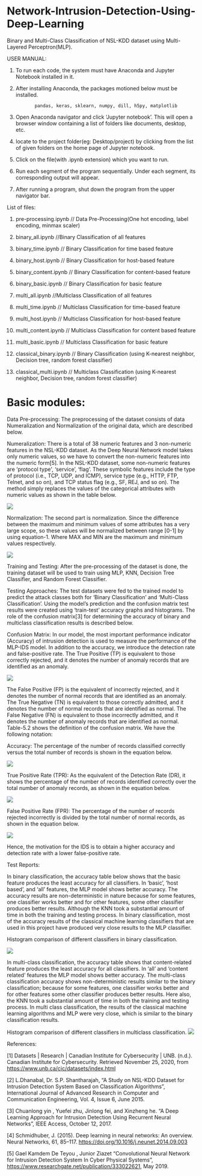 # Network-Intrusion-Detection-Using-Deep-Learning

Binary and Multi-Class Classification of NSL-KDD dataset using Multi-Layered Perceptron(MLP).

USER MANUAL:
1.	To run each code, the system must have Anaconda and Jupyter Notebook installed in it.


2.	After installing Anaconda, the packages motioned below must be installed.

               pandas, keras, sklearn, numpy, dill, h5py, matplotlib

3.	Open Anaconda navigator and click ‘Jupyter notebook’. This will open a browser window containing a list of folders like documents, desktop, etc.

4.	locate to the project folder(eg: Desktop/project)
by clicking from the list of given folders on the home page of Jupyter notebook.

5.	Click on the file(with .ipynb extension) which you want to run.

6.	Run each segment of the program sequentially. Under each segment, its corresponding output will appear.

7.	After running a program, shut down the program from the upper navigator bar.

List of files:
1.  pre-processing.ipynb // Data Pre-Processing(One hot encoding, label encoding, minmax scaler)

2.  binary_all.ipynb   //Binary Classification of  all features

3.  binary_time.ipynb // Binary Classification for time based feature

4.  binary_host.ipynb // Binary Classification for host-based feature

5.  binary_content.ipynb // Binary Classification for content-based feature

6.  binary_basic.ipynb // Binary Classification for  basic feature

7.  multi_all.ipynb   //Multiclass Classification of  all features

8.  multi_time.ipynb // Multiclass Classification for time-based feature

9.  multi_host.ipynb // Multiclass Classification for host-based feature

10.  multi_content.ipynb // Multiclass Classification for content  based feature

11.  multi_basic.ipynb // Multiclass Classification for  basic feature

12.  classical_binary.ipynb // Binary Classification (using K-nearest neighbor, Decision tree, random forest classifier)

13.  classical_multi.ipynb // Multiclass Classification (using K-nearest neighbor, Decision tree, random forest classifier)


#  Basic modules:

Data Pre-processing:
  The preprocessing of the dataset consists of data Numeralization and Normalization of the original data, which are described below.

Numeralization:
There is a total of 38 numeric features and 3 non-numeric features in the NSL-KDD dataset. As the Deep Neural Network model takes only numeric values, so we have to convert the non-numeric features into the numeric form[5]. In the NSL-KDD dataset, some non-numeric features are ‘protocol type', ‘service’, ‘flag’. These symbolic features include the type of protocol (i.e., TCP, UDP, and ICMP), service type (e.g., HTTP, FTP, Telnet, and so on), and TCP status flag (e.g., SF, REJ, and so on). The method simply replaces the values of the categorical attributes with numeric values as shown in the table below.
  
![](images/Screenshot%202021-01-02%20at%2012.35.50%20AM.png)

Normalization:
The second part is normalization. Since the difference between the maximum and minimum values of some attributes has a very large scope, so these values will be normalized between range [0-1] by using equation-1. Where MAX and MIN are the maximum and minimum values respectively.
  
![](images/3.png)

Training and Testing:
After the pre-processing of the dataset is done, the training dataset will be used to train using MLP, KNN, Decision Tree Classifier, and Random Forest Classifier.

Testing Approaches:
The test datasets were fed to the trained model to predict the attack classes both for ‘Binary Classification’ and ‘Multi-Class Classification’. Using the model’s prediction and the confusion matrix test results were created using ‘train-test’ accuracy graphs and histograms. The role of the confusion matrix[3] for determining the accuracy of binary and multiclass classification results is described below.

Confusion Matrix:
In our model, the most important performance indicator (Accuracy) of intrusion detection is used to measure the performance of the MLP-IDS model. In addition to the accuracy, we introduce the detection rate and false-positive rate. The True Positive (TP) is equivalent to those correctly rejected, and it denotes the number of anomaly records that are identified as an anomaly. 

![](images/4.png)

The False Positive (FP) is the equivalent of incorrectly rejected, and it denotes the number of normal records that are identified as an anomaly. The True Negative (TN) is equivalent to those correctly admitted, and it denotes the number of normal records that are identified as normal. The False Negative (FN) is equivalent to those incorrectly admitted, and it denotes the number of anomaly records that are identified as normal. Table-5.2 shows the definition of the confusion matrix. We have the following notation:

Accuracy: 
The percentage of the number of records classified correctly versus the total number of records is shown in the equation below.

![](images/5.png)

True Positive Rate (TPR): As the equivalent of the Detection Rate (DR), it shows the percentage of the number of records identified correctly over the total number of anomaly records, as shown in the equation below.

![](images/6.png)

False Positive Rate (FPR): The percentage of the number of records rejected incorrectly is divided by the total number of normal records, as shown in the equation below.

![](images/7.png)

Hence, the motivation for the IDS is to obtain a higher accuracy and detection rate with a lower false-positive rate.

Test Reports:

In binary classification, the accuracy table below shows that the basic feature produces the least accuracy for all classifiers. In ‘basic’, ‘host based’, and ‘all’ features, the MLP model shows better accuracy. The accuracy results are non-deterministic in nature because for some features, one classifier works better and for other features, some other classifier produces better results. Although the KNN took a substantial amount of time in both the training and testing process. In binary classification, most of the accuracy results of the classical machine learning classifiers that are used in this project have produced very close results to the MLP classifier.

Histogram comparison of different classifiers in binary classification.

![](images/8.png)

In multi-class classification, the accuracy table shows that content-related feature produces the least accuracy for all classifiers. In ‘all’ and ‘content related’ features the MLP model shows better accuracy. The multi-class classification accuracy shows non-deterministic results similar to the binary classification; because for some features, one classifier works better and for other features some other classifier produces better results. Here also, the KNN took a substantial amount of time in both the training and testing process. In multi class classification, the results of the classical machine learning algorithms and MLP were very close, which is similar to the binary classification results.

Histogram comparison of different classifiers in multiclass classification.
![](images/9.png)

References:

[1] Datasets | Research | Canadian Institute for Cybersecurity | UNB. (n.d.). Canadian Institute for Cybersecurity. Retrieved November 25, 2020, from https://www.unb.ca/cic/datasets/index.html

[2] L.Dhanabal, Dr. S.P. Shantharajah, “A Study on NSL-KDD Dataset for Intrusion Detection System Based on Classification Algorithms”, International Journal of Advanced Research in Computer and Communication Engineering, Vol. 4, Issue 6, June 2015.

[3] Chuanlong yin , Yuefei zhu, Jinlong fei, and Xinzheng he. “A Deep Learning Approach for Intrusion Detection Using Recurrent Neural Networks”, IEEE Access, October 12, 2017.

[4] Schmidhuber, J. (2015). Deep learning in neural networks: An overview. Neural Networks, 61, 85–117. https://doi.org/10.1016/j.neunet.2014.09.003 

[5] Gael Kamdem De Teyou , Junior Ziazet “Convolutional Neural Network for Intrusion Detection System In Cyber Physical Systems”, https://www.researchgate.net/publication/333022621, May 2019.
